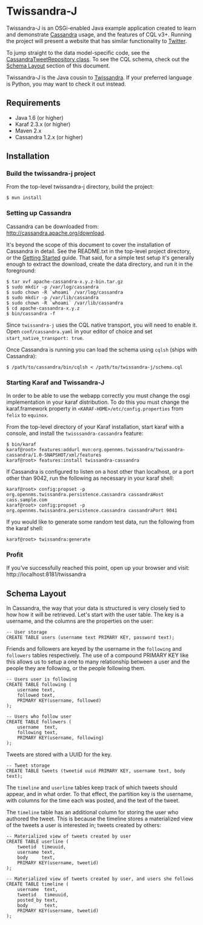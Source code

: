 Twissandra-J
============

Twissandra-J is an OSGi-enabled Java example application created to learn and
demonstrate [Cassandra](http://cassandra.apache.org) usage, and the features
of CQL v3+.  Running the project will present a website that has similar
functionality to [Twitter](http://twitter.com).

To jump straight to the data model-specific code, see the
[CassandraTweetRepository class](https://github.com/eevans/twissandra-j/blob/master/persistence-cassandra/src/main/java/org/opennms/twissandra/persistence/cassandra/internal/CassandraTweetRepository.java).
To see the CQL schema, check out the [Schema Layout](#schema-layout) section of
this document.

Twissandra-J is the Java cousin to
[Twissandra](http://github.com/eevans/twissandra).  If your preferred language
is Python, you may want to check it out instead.


Requirements
------------
 * Java 1.6 (or higher)
 * Karaf 2.3.x (or higher)
 * Maven 2.x
 * Cassandra 1.2.x (or higher)

Installation
------------
### Build the twissandra-j project

From the top-level twissandra-j directory, build the project:

    $ mvn install

### Setting up Cassandra

Cassandra can be downloaded from: http://cassandra.apache.org/download.

It's beyond the scope of this document to cover the installation of
Cassandra in detail.  See the README.txt in the top-level project directory,
or the [Getting Started](http://wiki.apache.org/cassandra/GettingStarted)
guide.  That said, for a simple test setup it's generally enough to extract
the download, create the data directory, and run it in the foreground:

    $ tar xvf apache-cassandra-x.y.z-bin.tar.gz
    $ sudo mkdir -p /var/log/cassandra
    $ sudo chown -R `whoami` /var/log/cassandra
    $ sudo mkdir -p /var/lib/cassandra
    $ sudo chown -R `whoami` /var/lib/cassandra
    $ cd apache-cassandra-x.y.z
    $ bin/cassandra -f

Since `twissandra-j` uses the CQL native transport, you will need to enable
it.  Open `conf/cassandra.yaml` in your editor of choice and set
`start_native_transport: true`.

Once Cassandra is running you can load the schema using `cqlsh` (ships
with Cassandra):

    $ /path/to/cassandra/bin/cqlsh < /path/to/twissandra-j/schema.cql

### Starting Karaf and Twissandra-J

In order to be able to use the webapp correctly you must change the osgi
implementation in your karaf distribution. To do this you must change
the karaf.framework property in `<KARAF-HOME>/etc/config.properties` from
`felix` to `equinox`.

From the top-level directory of your Karaf installation, start karaf with
a console, and install the `twisssandra-cassandra` feature:

    $ bin/karaf
    karaf@root> features:addurl mvn:org.opennms.twissandra/twissandra-cassandra/1.0-SNAPSHOT/xml/features
    karaf@root> features:install twissandra-cassandra

If Cassandra is configured to listen on a host other than localhost, or a
port other than 9042, run the following as necessary in your karaf shell:

    karaf@root> config:propset -p org.opennms.twissandra.persistence.cassandra cassandraHost cass.sample.com
    karaf@root> config:propset -p org.opennms.twissandra.persistence.cassandra cassandraPort 9041

If you would like to generate some random test data, run the following from
the karaf shell:

    karaf@root> twissandra:generate

### Profit

If you've successfully reached this point, open up your browser and visit:
http://localhost:8181/twissandra


Schema Layout
-------------

In Cassandra, the way that your data is structured is very closely tied to how
how it will be retrieved.  Let's start with the user table. The key is a
username, and the columns are the properties on the user:

    -- User storage
    CREATE TABLE users (username text PRIMARY KEY, password text);

Friends and followers are keyed by the username in the `following` and
`followers` tables respectively.  The use of a compound PRIMARY KEY like
this allows us to setup a one to many relationship between a user and the
people they are following, or the people following them.
    
    -- Users user is following
    CREATE TABLE following (
        username text,
        followed text,
        PRIMARY KEY(username, followed)
    );
    
    -- Users who follow user
    CREATE TABLE followers (
        username  text,
        following text,
        PRIMARY KEY(username, following)
    );

Tweets are stored with a UUID for the key.

    -- Tweet storage
    CREATE TABLE tweets (tweetid uuid PRIMARY KEY, username text, body text);

The `timeline` and `userline` tables keep track of which tweets should
appear, and in what order.  To that effect, the partition key is the
username, with columns for the time each was posted, and the text of the
tweet.

The `timeline` table has an additional column for storing the user who
authored the tweet.  This is because the timeline stores a materialized
view of the tweets a user is interested in; tweets created by others:

    -- Materialized view of tweets created by user
    CREATE TABLE userline (
        tweetid  timeuuid,
        username text,
        body     text,
        PRIMARY KEY(username, tweetid)
    );

    -- Materialized view of tweets created by user, and users she follows
    CREATE TABLE timeline (
        username  text,
        tweetid   timeuuid,
        posted_by text,
        body      text,
        PRIMARY KEY(username, tweetid)
    );

